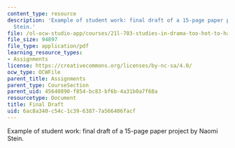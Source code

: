 ```yaml
---
content_type: resource
description: 'Example of student work: final draft of a 15-page paper project by Naomi
  Stein.'
file: /ol-ocw-studio-app/courses/21l-703-studies-in-drama-too-hot-to-handle-forbidden-plays-in-modern-america-fall-2008/6ac8a340c54c1c3963877a566406facf_finaldraft.pdf
file_size: 94897
file_type: application/pdf
learning_resource_types:
- Assignments
license: https://creativecommons.org/licenses/by-nc-sa/4.0/
ocw_type: OCWFile
parent_title: Assignments
parent_type: CourseSection
parent_uid: 45640890-f854-bc83-bf6b-4a31b0a7f68a
resourcetype: Document
title: Final Draft
uid: 6ac8a340-c54c-1c39-6387-7a566406facf
---
```

Example of student work: final draft of a 15-page paper project by Naomi Stein.